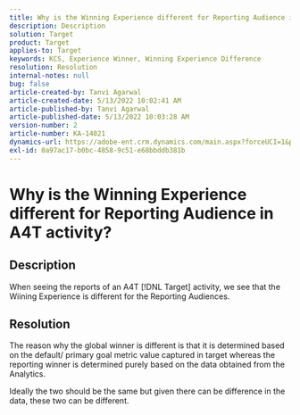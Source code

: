 ```yaml
---
title: Why is the Winning Experience different for Reporting Audience in A4T activity?
description: Description
solution: Target
product: Target
applies-to: Target
keywords: KCS, Experience Winner, Winning Experience Difference
resolution: Resolution
internal-notes: null
bug: false
article-created-by: Tanvi Agarwal
article-created-date: 5/13/2022 10:02:41 AM
article-published-by: Tanvi Agarwal
article-published-date: 5/13/2022 10:03:28 AM
version-number: 2
article-number: KA-14021
dynamics-url: https://adobe-ent.crm.dynamics.com/main.aspx?forceUCI=1&pagetype=entityrecord&etn=knowledgearticle&id=c3a532cd-a3d2-ec11-a7b5-00224809c27a
exl-id: 0a97ac17-b0bc-4858-9c51-e68bbddb381b
---
```

# Why is the Winning Experience different for Reporting Audience in A4T activity?

## Description


When seeing the reports of an A4T [!DNL Target] activity, we see that the Wiining Experience is different for the Reporting Audiences.


## Resolution


The reason why the global winner is different is that it is determined based on the default/ primary goal metric value captured in target whereas the reporting winner is determined purely based on the data obtained from the Analytics.

Ideally the two should be the same but given there can be difference in the data, these two can be different.
